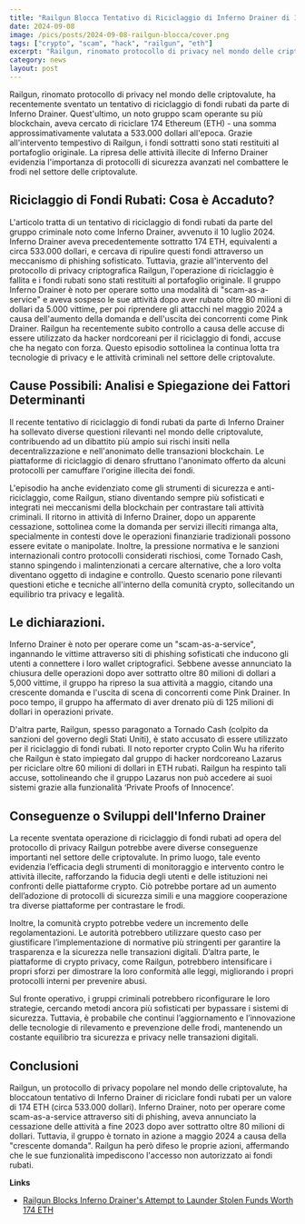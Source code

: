 ```yaml
---
title: "Railgun Blocca Tentativo di Riciclaggio di Inferno Drainer di 174 ETH."
date: 2024-09-08
image: /pics/posts/2024-09-08-railgun-blocca/cover.png
tags: ["crypto", "scam", "hack", "railgun", "eth"]
excerpt: "Railgun, rinomato protocollo di privacy nel mondo delle criptovalute, ha recentemente sventato un tentativo di riciclaggio di fondi rubati da parte di Inferno Drainer. Quest'ultimo, un noto gruppo s..."
category: news
layout: post
---
```




Railgun, rinomato protocollo di privacy nel mondo delle criptovalute, ha recentemente sventato un tentativo di riciclaggio di fondi rubati da parte di Inferno Drainer. Quest'ultimo, un noto gruppo scam operante su più blockchain, aveva cercato di riciclare 174 Ethereum (ETH) - una somma approssimativamente valutata a 533.000 dollari all'epoca. Grazie all'intervento tempestivo di Railgun, i fondi sottratti sono stati restituiti al portafoglio originale. La ripresa delle attività illecite di Inferno Drainer evidenzia l'importanza di protocolli di sicurezza avanzati nel combattere le frodi nel settore delle criptovalute.

Riciclaggio di Fondi Rubati: Cosa è Accaduto?
-----------

L'articolo tratta di un tentativo di riciclaggio di fondi rubati da parte del gruppo criminale noto come Inferno Drainer, avvenuto il 10 luglio 2024. Inferno Drainer aveva precedentemente sottratto 174 ETH, equivalenti a circa 533.000 dollari, e cercava di ripulire questi fondi attraverso un meccanismo di phishing sofisticato. Tuttavia, grazie all'intervento del protocollo di privacy criptografica Railgun, l'operazione di riciclaggio è fallita e i fondi rubati sono stati restituiti al portafoglio originale. Il gruppo Inferno Drainer è noto per operare sotto una modalità di "scam-as-a-service" e aveva sospeso le sue attività dopo aver rubato oltre 80 milioni di dollari da 5.000 vittime, per poi riprendere gli attacchi nel maggio 2024 a causa dell'aumento della domanda e dell'uscita dei concorrenti come Pink Drainer. Railgun ha recentemente subito controllo a causa delle accuse di essere utilizzato da hacker nordcoreani per il riciclaggio di fondi, accuse che ha negato con forza. Questo episodio sottolinea la continua lotta tra tecnologie di privacy e le attività criminali nel settore delle criptovalute.


Cause Possibili: Analisi e Spiegazione dei Fattori Determinanti
-----------

Il recente tentativo di riciclaggio di fondi rubati da parte di Inferno Drainer ha sollevato diverse questioni rilevanti nel mondo delle criptovalute, contribuendo ad un dibattito più ampio sui rischi insiti nella decentralizzazione e nell'anonimato delle transazioni blockchain. Le piattaforme di riciclaggio di denaro sfruttano l'anonimato offerto da alcuni protocolli per camuffare l'origine illecita dei fondi. 

L'episodio ha anche evidenziato come gli strumenti di sicurezza e anti-riciclaggio, come Railgun, stiano diventando sempre più sofisticati e integrati nei meccanismi della blockchain per contrastare tali attività criminali. Il ritorno in attività di Inferno Drainer, dopo un apparente cessazione, sottolinea come la domanda per servizi illeciti rimanga alta, specialmente in contesti dove le operazioni finanziarie tradizionali possono essere evitate o manipolate. Inoltre, la pressione normativa e le sanzioni internazionali contro protocolli considerati rischiosi, come Tornado Cash, stanno spingendo i malintenzionati a cercare alternative, che a loro volta diventano oggetto di indagine e controllo. Questo scenario pone rilevanti questioni etiche e tecniche all'interno della comunità crypto, sollecitando un equilibrio tra privacy e legalità.

Le dichiarazioni.
-----------

Inferno Drainer è noto per operare come un "scam-as-a-service", ingannando le vittime attraverso siti di phishing sofisticati che inducono gli utenti a connettere i loro wallet criptografici. Sebbene avesse annunciato la chiusura delle operazioni dopo aver sottratto oltre 80 milioni di dollari a 5,000 vittime, il gruppo ha ripreso la sua attività a maggio, citando una crescente domanda e l'uscita di scena di concorrenti come Pink Drainer. In poco tempo, il gruppo ha affermato di aver drenato più di 125 milioni di dollari in operazioni private.

D'altra parte, Railgun, spesso paragonato a Tornado Cash (colpito da sanzioni del governo degli Stati Uniti), è stato accusato di essere utilizzato per il riciclaggio di fondi rubati. Il noto reporter crypto Colin Wu ha riferito che Railgun è stato impiegato dal gruppo di hacker nordcoreano Lazarus per riciclare oltre 60 milioni di dollari in ETH rubati. Railgun ha respinto tali accuse, sottolineando che il gruppo Lazarus non può accedere ai suoi sistemi grazie alla funzionalità ‘Private Proofs of Innocence’.


Conseguenze o Sviluppi dell'Inferno Drainer
-----------


La recente sventata operazione di riciclaggio di fondi rubati ad opera del protocollo di privacy Railgun potrebbe avere diverse conseguenze importanti nel settore delle criptovalute. In primo luogo, tale evento evidenzia l’efficacia degli strumenti di monitoraggio e intervento contro le attività illecite, rafforzando la fiducia degli utenti e delle istituzioni nei confronti delle piattaforme crypto. Ciò potrebbe portare ad un aumento dell’adozione di protocolli di sicurezza simili e una maggiore cooperazione tra diverse piattaforme per contrastare le frodi.

Inoltre, la comunità crypto potrebbe vedere un incremento delle regolamentazioni. Le autorità potrebbero utilizzare questo caso per giustificare l’implementazione di normative più stringenti per garantire la trasparenza e la sicurezza nelle transazioni digitali. D’altra parte, le piattaforme di crypto privacy, come Railgun, potrebbero intensificare i propri sforzi per dimostrare la loro conformità alle leggi, migliorando i propri protocolli interni per prevenire abusi.

Sul fronte operativo, i gruppi criminali potrebbero riconfigurare le loro strategie, cercando metodi ancora più sofisticati per bypassare i sistemi di sicurezza. Tuttavia, è probabile che continui l’aggiornamento e l’innovazione delle tecnologie di rilevamento e prevenzione delle frodi, mantenendo un costante equilibrio tra sicurezza e privacy nelle transazioni digitali.


Conclusioni
-----------

Railgun, un protocollo di privacy popolare nel mondo delle criptovalute, ha bloccatoun tentativo di Inferno Drainer di riciclare fondi rubati per un valore di 174 ETH (circa 533.000 dollari). Inferno Drainer, noto per operare come scam-as-a-service attraverso siti di phishing, aveva annunciato la cessazione delle attività a fine 2023 dopo aver sottratto oltre 80 milioni di dollari. Tuttavia, il gruppo è tornato in azione a maggio 2024 a causa della "crescente domanda". Railgun ha però difeso le proprie azioni, affermando che le sue funzionalità impediscono l'accesso non autorizzato ai fondi rubati.



**Links**


- [Railgun Blocks Inferno Drainer's Attempt to Launder Stolen Funds Worth 174 ETH](https://cryptopotato.com/railgun-blocks-inferno-drainers-attempt-to-launder-stolen-funds-worth-174-eth/)